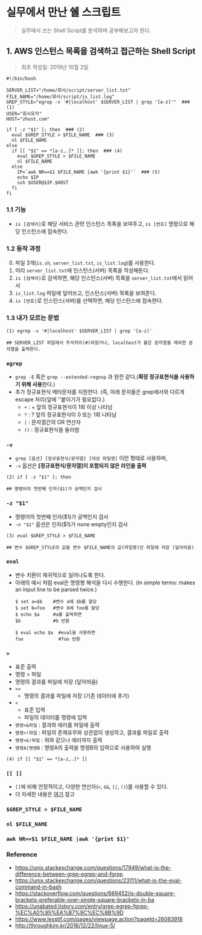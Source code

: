 # 실무에서 만난 쉘 스크립트
>실무에서 쓰는 Shell Script를 분석하며 공부해보고자 한다.

## 1. AWS 인스턴스 목록을 검색하고 접근하는 Shell Script
>최초 작성일: 2019년 10월 2일

~~~shell
#!/bin/bash

SERVER_LIST="/home/회사/script/server_list.txt"
FILE_NAME="/home/회사/script/is_list.log"
GREP_STYLE="egrep -v '#|localhost' $SERVER_LIST | grep '[a-z]'"  ### (1)
USER="회사유저"
HOST="zhost.com"

if [ -z "$1" ]; then  ### (2)
  eval $GREP_STYLE > $FILE_NAME  ### (3)
  nl $FILE_NAME
else
  if [[ "$1" == *[a-z,.]* ]]; then  ### (4)
    eval $GREP_STYLE > $FILE_NAME
    nl $FILE_NAME
  else
    IP=`awk NR==$1 $FILE_NAME |awk '{print $1}'`  ### (5)
    echo $IP
    ssh $USER@$IP.$HOST
  fi
fi
~~~

### 1.1 기능
- `is [검색어]`로 해당 서비스 관련 인스턴스 목록을 보여주고, `is [번호]` 명령으로 해당 인스턴스에 접속한다.

### 1.2 동작 과정
0. 파일 3개(`is.sh`, `server_list.txt`, `is_list.log`)를 사용한다.
1. 미리 `server_list.txt`에 인스턴스(서버) 목록을 작성해둔다.
2. `is [검색어]`로 검색하면, 해당 인스턴스(서버) 목록을 `server_list.txt`에서 읽어서
3. `is_list.log` 파일에 덮어쓰고, 인스턴스(서버) 목록을 보여준다.
4. `is [번호]`로 인스턴스(서버)를 선택하면, 해당 인스턴스에 접속한다.

### 1.3 내가 모르는 문법

~~~shell
(1) egrep -v '#|localhost' $SERVER_LIST | grep '[a-z]'

## SERVER_LIST 파일에서 주석처리(#)되었거나, localhost가 붙은 문자열을 제외한 문자열을 출력한다.
~~~

### `egrep`
- `grep -E` 혹은 `grep --extended-regexp` 과 완전 같다.(**확장 정규표현식을 사용하기 위해 사용**한다.)
- 추가 정규표현식 메타문자를 지원한다. (즉, 아래 문자들은 grep에서와 다르게 escape 처리(앞에 '\'붙이기가 필요없다.)
  - `+` : + 앞의 정규표현식이 1회 이상 나타남
  - `?` : ? 앞의 정규표현식이 0 또는 1회 나타남
  - `|` : 문자열간의 OR 연산자
  - `()` : 정규표현식을 둘러쌈
### `-v`
- `grep [옵션] [정규표현식/문자열] [대상 파일명]` 이런 형태로 사용하며,
- `-v` 옵션은 **[정규표현식/문자열]이 포함되지 않은 라인을 출력**

~~~shell
(2) if [ -z "$1" ]; then

## 명령어의 첫번째 인자($1)가 공백인지 검사
~~~

### `-z "$1"`
- 명령어의 첫번째 인자($1)가 공백인지 검사
- `-n "$1"` 옵션은 인자($1)가 none empty인지 검사

~~~shell
(3) eval $GREP_STYLE > $FILE_NAME

## 변수 $GREP_STYLE의 값을 변수 $FILE_NAME의 값(파일명)인 파일에 저장 (덮어씌움)
~~~

### `eval`
- 변수 치환이 재귀적으로 일어나도록 한다.
- 아래의 예시 처럼 eval은 명령행 해석을 다시 수행한다. (In simple terms: makes an input line to be parsed twice.)
  ~~~shell
  $ set a=$b    #변수 a에 $b를 할당
  $ set b=foo   #변수 b에 foo를 할당
  $ echo $a     #a를 출력하면
  $b            #b 반환

  $ eval echo $a  #eval을 사용하면
  foo             #foo 반환
  ~~~

### `>`
- 표준 출력
- 명령 > 파일
- 명령의 결과를 파일에 저장 (덮어씌움)
- `>>`
  - 명령의 결과를 파일에 저장 (기존 데이터에 추가)
- `<`
  - 표준 입력
  - 파일의 데이터를 명령에 입력
- `명령>&파일` : 결과와 에러를 파일에 출력
- `명령>!파일` : 파일의 존재유무와 상관없이 생성하고, 결과를 파일로 출력
- `명령>&!파일` : 위와 같으나 에러까지 출력
- `명령A|명령B` : 명령A의 출력을 명령B의 입력으로 사용하여 실행

~~~shell
(4) if [[ "$1" == *[a-z,.]* ]]
~~~
### `[[ ]]`
- `[]`에 비해 안정적이고, 다양한 연산자(`<`, `&&`, `||`, `()`)를 사용할 수 있다.
- 더 자세한 내용은 [여기](https://stackoverflow.com/questions/669452/is-double-square-brackets-preferable-over-single-square-brackets-in-ba) 참고

### `$GREP_STYLE > $FILE_NAME`
### `nl $FILE_NAME`
### `awk NR==$1 $FILE_NAME |awk '{print $1}'`

### Reference
- https://unix.stackexchange.com/questions/17949/what-is-the-difference-between-grep-egrep-and-fgrep
- https://unix.stackexchange.com/questions/23111/what-is-the-eval-command-in-bash
- https://stackoverflow.com/questions/669452/is-double-square-brackets-preferable-over-single-square-brackets-in-ba
- https://unabated.tistory.com/entry/grep-egrep-fgrep-%EC%A0%95%EA%B7%9C%EC%8B%9D
- https://www.lesstif.com/pages/viewpage.action?pageId=26083916
- http://throughkim.kr/2016/12/22/linux-5/
